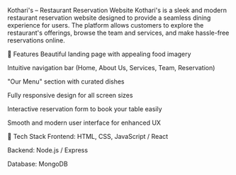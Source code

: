  Kothari's – Restaurant Reservation Website
Kothari's is a sleek and modern restaurant reservation website designed to provide a seamless dining experience for users. The platform allows customers to explore the restaurant's offerings, browse the team and services, and make hassle-free reservations online.

🌟 Features
Beautiful landing page with appealing food imagery

Intuitive navigation bar (Home, About Us, Services, Team, Reservation)

"Our Menu" section with curated dishes

Fully responsive design for all screen sizes

Interactive reservation form to book your table easily

Smooth and modern user interface for enhanced UX

🔧 Tech Stack 
Frontend: HTML, CSS, JavaScript / React 

Backend: Node.js / Express 

Database: MongoDB 
